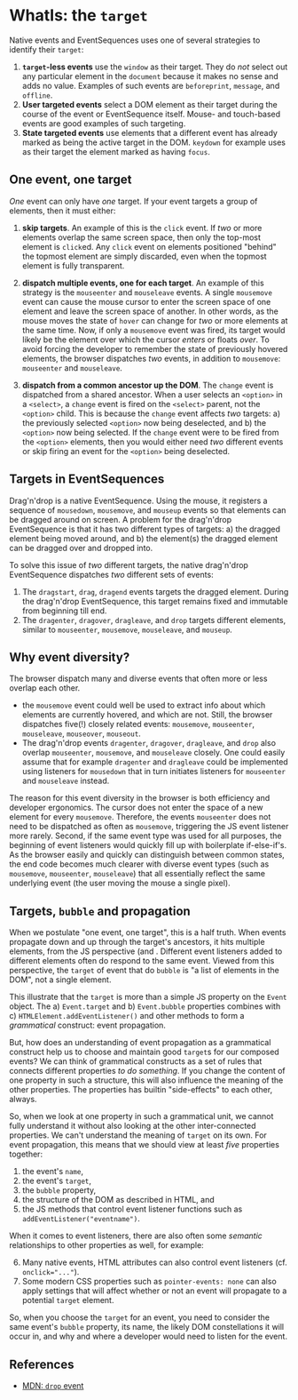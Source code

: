 # WhatIs: the `target`

Native events and EventSequences uses one of several strategies to identify their `target`:

1. **`target`-less events** use the `window` as their target. They do *not* select out any particular element in the `document` because it makes no sense and adds no value. Examples of such events are `beforeprint`, `message`, and `offline`.
2. **User targeted events** select a DOM element as their target during the course of the event or EventSequence itself. Mouse- and touch-based events are good examples of such targeting.
3. **State targeted events** use elements that a different event has already marked as being the active target in the DOM. `keydown` for example uses as their target the element marked as having `focus`.

## One event, one target 

*One* event can only have *one* target. If your event targets a group of elements, then it must either:
 
1. **skip targets**. An example of this is the `click` event. If *two* or more elements overlap the same screen space, then only the top-most element is `click`ed. Any `click` event on elements positioned "behind" the topmost element are simply discarded, even when the topmost element is fully transparent. 

2. **dispatch multiple events, one for each target**. An example of this strategy is the `mouseenter` and `mouseleave` events. A single `mousemove` event can cause the mouse cursor to enter the screen space of one element and leave the screen space of another. In other words, as the mouse moves the state of `hover` can change for *two* or more elements at the same time. Now, if only a `mousemove` event was fired, its target would likely be the element over which the cursor *enters* or floats *over*. To avoid forcing the developer to remember the state of previously hovered elements, the browser dispatches *two* events, in addition to `mousemove`: `mouseenter` and `mouseleave`.

3. **dispatch from a common ancestor up the DOM**. The `change` event is dispatched from a shared ancestor. When a user selects an `<option>` in a `<select>`, a `change` event is fired on the `<select>` parent, not the `<option>` child. This is because the `change` event affects *two* targets: a) the previously selected `<option>` now being deselected, and  b) the `<option>` now being selected. If the `change` event were to be fired from the `<option>` elements, then you would either need *two* different events or skip firing an event for the `<option>` being deselected.

## Targets in EventSequences

Drag'n'drop is a native EventSequence. Using the mouse, it registers a sequence of `mousedown`, `mousemove`, and `mouseup` events so that elements can be dragged around on screen. A problem for the drag'n'drop EventSequence is that it has two different types of targets: a) the dragged element being moved around, and b) the element(s) the dragged element can be dragged over and dropped into. 

To solve this issue of *two* different targets, the native drag'n'drop EventSequence dispatches *two* different sets of events:
1. The `dragstart`, `drag`, `dragend` events targets the dragged element. During the drag'n'drop EventSequence, this target remains fixed and immutable from beginning till end.
2. The `dragenter`, `dragover`, `dragleave`, and `drop` targets different elements, similar to `mouseenter`, `mousemove`, `mouseleave`, and `mouseup`.  

## Why event diversity?

The browser dispatch many and diverse events that often more or less overlap each other. 

 * the `mousemove` event could well be used to extract info about which elements are currently hovered, and which are not. Still, the browser dispatches five(!) closely related events: `mousemove`, `mouseenter`, `mouseleave`, `mouseover`, `mouseout`. 
 * The drag'n'drop events `dragenter`, `dragover`, `dragleave`, and `drop` also overlap `mouseenter`, `mousemove`, and `mouseleave` closely. One could easily assume that for example `dragenter` and `dragleave` could be implemented using listeners for `mousedown` that in turn initiates listeners for `mouseenter` and `mouseleave` instead.
 
The reason for this event diversity in the browser is both efficiency and developer ergonomics. The cursor does not enter the space of a new element for every `mousemove`. Therefore, the events `mouseenter` does not need to be dispatched as often as `mousemove`, triggering the JS event listener more rarely. Second, if the same event type was used for all purposes, the beginning of event listeners would quickly fill up with boilerplate if-else-if's. As the browser easily and quickly can distinguish between common states, the end code becomes much clearer with diverse event types (such as `mousemove`, `mouseenter`, `mouseleave`) that all essentially reflect the same underlying event (the user moving the mouse a single pixel).

## Targets, `bubble` and propagation

When we postulate "one event, one target", this is a half truth. When events propagate down and up through the target's ancestors, it hits multiple elements, from the JS perspective (and . Different event listeners added to different elements often do respond to the same event. Viewed from this perspective, the `target` of event that do `bubble` is "a list of elements in the DOM", not a single element.

This illustrate that the `target` is more than a simple JS property on the `Event` object. The a) `Event.target` and b) `Event.bubble` properties combines with c) `HTMLElement.addEventListener()` and other methods to form a *grammatical* construct: event propagation. 

But, how does an understanding of event propagation as a grammatical construct help us to choose and maintain good `target`s for our composed events? We can think of grammatical constructs as a set of rules that connects different properties *to do something*. If you change the content of one property in such a structure, this will also influence the meaning of the other properties. The properties has builtin "side-effects" to each other, always.

So, when we look at one property in such a grammatical unit, we cannot fully understand it without also looking at the other inter-connected properties. We can't understand the meaning of `target` on its own. For event propagation, this means that we should view at least *five* properties together:

1. the event's `name`,
2. the event's `target`,
3. the `bubble` property,
4. the structure of the DOM as described in HTML, and
5. the JS methods that control event listener functions such as `addEventListener("eventname")`.

When it comes to event listeners, there are also often some *semantic* relationships to other properties as well, for example:

6. Many native events, HTML attributes can also control event listeners (cf. `onclick="..."`).
7. Some modern CSS properties such as `pointer-events: none` can also apply settings that will affect whether or not an event will propagate to a potential `target` element. 

So, when you choose the `target` for an event, you need to consider the same event's `bubble` property, its name, the likely DOM constellations it will occur in, and why and where a developer would need to listen for the event. 

## References

 * [MDN: `drop` event](https://developer.mozilla.org/en-US/docs/Web/API/Document/drop_event)